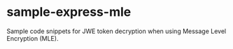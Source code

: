 # sample-express-mle

Sample code snippets for JWE token decryption when using Message Level Encryption (MLE).
